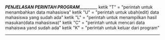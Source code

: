 _________________PENJELASAN PERINTAH PROGRAM__________________________
 ketik "T" = "perintah untuk menambahkan data mahasiswa"
 ketik "U" = "perintah untuk ubah(edit) data mahasiswa yang sudah ada"
 ketik "L" = "perintah untuk menampilkan hasil masukan(data mahasiswa)"
 ketik "C" = "perintah untuk mencari data mahaiswa yand sudah ada"
 ketik "K" = "perintah untuk keluar dari program"
 _____________________________________________________________________
